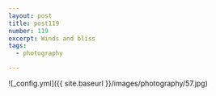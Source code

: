 ```yaml
---
layout: post
title: post119
number: 119
excerpt: Winds and bliss
tags:
  - photography

---
```


![_config.yml]({{ site.baseurl }}/images/photography/57.jpg)
